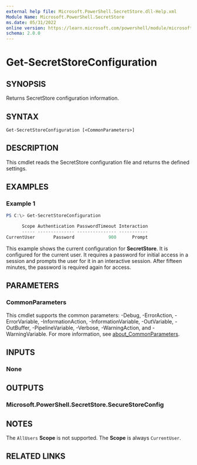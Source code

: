```yaml
---
external help file: Microsoft.PowerShell.SecretStore.dll-Help.xml
Module Name: Microsoft.PowerShell.SecretStore
ms.date: 05/31/2022
online version: https://learn.microsoft.com/powershell/module/microsoft.powershell.secretstore/get-secretstoreconfiguration?view=ps-modules&wt.mc_id=ps-gethelp
schema: 2.0.0
---
```


# Get-SecretStoreConfiguration

## SYNOPSIS
Returns SecretStore configuration information.

## SYNTAX

```
Get-SecretStoreConfiguration [<CommonParameters>]
```

## DESCRIPTION

This cmdlet reads the SecretStore configuration file and returns the defined settings.

## EXAMPLES

### Example 1

```powershell
PS C:\> Get-SecretStoreConfiguration

      Scope Authentication PasswordTimeout Interaction
      ----- -------------- --------------- -----------
CurrentUser       Password             900      Prompt
```

This example shows the current configuration for **SecretStore**. It is configured for the current
user. It requires a password for initial access in a session and prompts the user for it in an
interactive session. After fifteen minutes, the password is required again for access.

## PARAMETERS

### CommonParameters

This cmdlet supports the common parameters: -Debug, -ErrorAction, -ErrorVariable,
-InformationAction, -InformationVariable, -OutVariable, -OutBuffer, -PipelineVariable, -Verbose,
-WarningAction, and -WarningVariable. For more information, see
[about_CommonParameters](http://go.microsoft.com/fwlink/?LinkID=113216).

## INPUTS

### None

## OUTPUTS

### Microsoft.PowerShell.SecretStore.SecureStoreConfig

## NOTES

The `AllUsers` **Scope** is not supported. The **Scope** is always `CurrentUser`.

## RELATED LINKS
